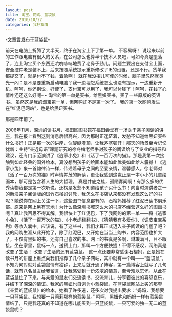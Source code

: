 ```yaml
---
layout: post
title: 淘宝、网购、蓝袋鼠
date: 2010/10/22
categories: 我抒我情
---
```


-[文章曾发布于蓝袋鼠](http://landaishu.hi2net.com/home/blog_read.asp?id=4175&blogid=92015)-




前天在电脑上折腾了大半天，终于在淘宝上下了第一单。
 不容易呀！
 说起来以前的工作跟电脑有很大的关系，在公司怎么也算半个技术人员吧，可如今真是堕落了，连上淘宝买个东西还吭吭哧哧地费了老鼻子劲儿。问题主要出在支付宝上面，安全控件老是装不上，后来按照系统提示重新修改了IE的设置，还是不行。货单我都提交了，就是付不了钱，着急啊！
 就在我没招儿可使的时候，脑子里忽然就灵光一闪：是不是要重新启动电脑？我一边埋怨系统怎么也没有提示，一边重新开机。呵呵，你还别说，好使了，支付宝可以用了，我可以付钱了！呵呵，花钱了心情咋还还这么好呢~~
 淘宝的第一单是买书，给黑妞买书，买了一些原版的英语书。
虽然这是我的淘宝第一单，但网购却不是第一次了。
我的第一次网购发生在“红泥巴网站”，也是给黑妞买书。

那是四年前了。

2006年11月，深圳的读书月，福田区图书馆在福田会堂有一场关于亲子阅读的讲座，我在报上看到这则消息后很高兴，因为那时正迷茫着，发愁不知道给黑妞买些什么书好！正是那一次的讲座，似醍醐灌顶，让我茅塞顿开！那天的场景至今记忆犹新：主持“亲近母语”课题研究的徐冬梅老师争对孩子的阅读给与了专业的指导和建议，还专门示范演讲了《逃家小兔》和《活了一百万次的猫》。那是我第一次接触到如此经典的国外绘本，真没想到孩子的绘画本能如此优美如此给人震撼！《逃家小兔》象一首韵律诗一样，传递着母子之间的至爱亲情，温馨感人。徐老师对《活了一百万次的猫》时声情并茂的解读，更让我感到这岂止是一本小小的儿童绘画本，那可是包含着人生的大哲理。
真是井底之蛙，孤陋寡闻啊！有那么多的优秀读物我都是第一次听说，还楞是发愁不知道给孩子买什么书！向当时演讲者之一的新浪亲子阅读版的斑竹石榴妈讨教，我怎么在书店从来都没有发现这么好的书呢？她说你在网上关注一下，这些图书信息都有的，石榴妈推荐了红泥巴读书俱乐部。原来是网上另有天地！为什么像深圳书城这么大的书店不经营这么好的图画书呢？真让我百思不得其解。我很快上了红泥巴，下了我网购的第一单——将《逃家小兔》、《活了一百万次的猫》、《小老虎翻翻书》、《猜猜我有多爱你》、《调皮宝宝系列》等收入囊中。应该说，有了这些书，我们才算正式迈入亲子阅读的门槛了吧？
我的网购生涯从此开始了，除了红泥巴，又开始在当当上购书，内容范围也扩大了，不仅有黑妞的书，还有自己喜欢的书。网上的书真是多啊，琳琅满目，目不暇接。坐在家里，鼠标一点，送货上门，那叫一个方便快捷！不得不感叹，网络真是改变了生活！
改变了生活的还有蓝袋鼠。
 这一点还要非常感谢石榴妈，正是她在读书月的讲座上重点向我们推荐了几个亲子网站，其中就有一个叫——“蓝袋鼠”。不知为何对就对蓝袋鼠情有独钟，上来后就开通了博客，第一篇博客上就写了几句话，就有八名鼠友给我留言，让我感受到一份浓浓的情意，至今难以忘怀。从此在蓝袋鼠住了下来，与亲爱的鼠友们交流读书、交流育儿，分享着彼此的喜怒哀乐，并结下了深深的情谊。我家的黑妞也自诩为小蓝袋鼠，在蓝袋鼠网站上买的那套《亲爱的蓝袋鼠》的绘本，她看了许多遍，还多次对我提出要求：“妈妈，我想要一只蓝袋鼠。我想要一只莉莉那样的蓝袋鼠。” 呵呵，黑妞也和妈妈一样有蓝袋鼠情结了，只是我还真的不知道在哪儿能买到一只蓝袋鼠，一只可爱的独一无二的蓝袋鼠呢？ 